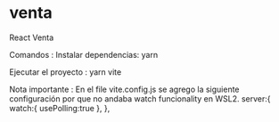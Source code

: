 # venta
React Venta 

Comandos : 
Instalar dependencias:
yarn 

Ejecutar el proyecto :
yarn vite

Nota importante : 
En el file vite.config.js se agrego la siguiente configuración por que no andaba watch funcionality en WSL2.
server:{
  watch:{
    usePolling:true
  },
},

